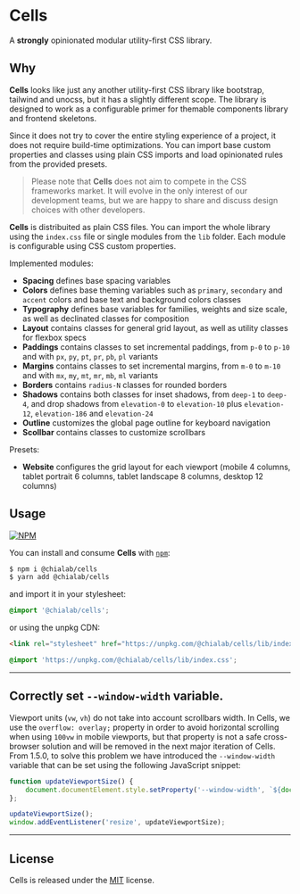# Cells

A **strongly** opinionated modular utility-first CSS library.

## Why

**Cells** looks like just any another utility-first CSS library like bootstrap, tailwind and unocss, but it has a slightly different scope. The library is designed to work as a configurable primer for themable components library and frontend skeletons.

Since it does not try to cover the entire styling experience of a project, it does not require build-time optimizations. You can import base custom properties and classes using plain CSS imports and load opinionated rules from the provided presets.

> Please note that **Cells** does not aim to compete in the CSS frameworks market. It will evolve in the only interest of our development teams, but we are happy to share and discuss design choices with other developers.

**Cells** is distribuited as plain CSS files. You can import the whole library using the `index.css` file or single modules from the `lib` folder. Each module is configurable using CSS custom properties.

Implemented modules:

* **Spacing** defines base spacing variables
* **Colors** defines base theming variables such as `primary`, `secondary` and `accent` colors and base text and background colors classes
* **Typography** defines base variables for families, weights and size scale, as well as declinated classes for composition
* **Layout** contains classes for general grid layout, as well as utility classes for flexbox specs
* **Paddings** contains classes to set incremental paddings, from `p-0` to `p-10` and with `px`, `py`, `pt`, `pr`, `pb`, `pl` variants
* **Margins** contains classes to set incremental margins, from `m-0` to `m-10` and with `mx`, `my`, `mt`, `mr`, `mb`, `ml` variants
* **Borders** contains `radius-N` classes for rounded borders
* **Shadows** contains both classes for inset shadows, from `deep-1` to `deep-4`, and drop shadows from `elevation-0` to `elevation-10` plus `elevation-12`, `elevation-186` and `elevation-24`
* **Outline** customizes the global page outline for keyboard navigation
* **Scollbar** contains classes to customize scrollbars

Presets:

* **Website** configures the grid layout for each viewport (mobile 4 columns, tablet portrait 6 columns, tablet landscape 8 columns, desktop 12 columns)

## Usage

[![NPM](https://img.shields.io/npm/v/@chialab/cells.svg)](https://www.npmjs.com/package/@chialab/cells)

You can install and consume **Cells** with [`npm`](https://www.npmjs.com/):

```sh
$ npm i @chialab/cells
$ yarn add @chialab/cells
```

and import it in your stylesheet:

```css
@import '@chialab/cells';
```

or using the unpkg CDN:

```html
<link rel="stylesheet" href="https://unpkg.com/@chialab/cells/lib/index.css" />
```

```css
@import 'https://unpkg.com/@chialab/cells/lib/index.css';
```

---

## Correctly set `--window-width` variable.

Viewport units (`vw`, `vh`) do not take into account scrollbars width. In Cells, we use the `overflow: overlay;` property in order to avoid horizontal scrolling when using `100vw` in mobile viewports, but that property is not a safe cross-browser solution and will be removed in the next major iteration of Cells. From 1.5.0, to solve this problem we have introduced the `--window-width` variable that can be set using the following JavaScript snippet:

```js
function updateViewportSize() {
    document.documentElement.style.setProperty('--window-width', `${document.body.clientWidth}px`);
};

updateViewportSize();
window.addEventListener('resize', updateViewportSize);
```

---

## License

Cells is released under the [MIT](https://github.com/chialab/cells/blob/main/LICENSE) license.
